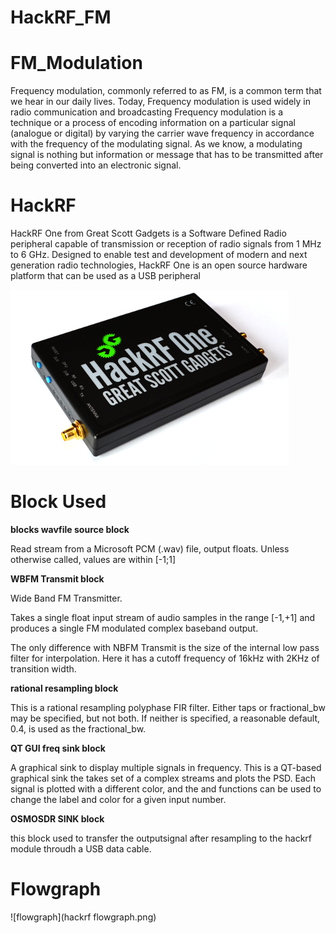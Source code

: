 # HackRF_FM
<h1>FM_Modulation</h1>
Frequency modulation, commonly referred to as FM, is a common term that we hear in our daily lives. Today, Frequency modulation is used widely in radio communication and broadcasting
Frequency modulation is a technique or a process of encoding information on a particular signal (analogue or digital) by varying the carrier wave frequency in accordance with the frequency of the modulating signal. As we know, a modulating signal is nothing but information or message that has to be transmitted after being converted into an electronic signal.


<h1>HackRF</h1>
HackRF One from Great Scott Gadgets is a Software Defined Radio peripheral capable of transmission or reception of radio signals from 1 MHz to 6 GHz. Designed to enable test and development of modern and next generation radio technologies, HackRF One is an open source hardware platform that can be used as a USB peripheral 

![HackRF](hackrf.jpeg)

<h1>Block Used</h1>

**blocks wavfile source block**

Read stream from a Microsoft PCM (.wav) file, output floats.
Unless otherwise called, values are within [-1;1]

**WBFM Transmit block**

Wide Band FM Transmitter.

Takes a single float input stream of audio samples in the range [-1,+1] and produces a single FM modulated complex baseband output.

The only difference with NBFM Transmit is the size of the internal low pass filter for interpolation. Here it has a cutoff frequency of 16kHz with 2KHz of transition width.


**rational resampling block**

This is a rational resampling polyphase FIR filter.
Either taps or fractional_bw may be specified, but not both.
If neither is specified, a reasonable default, 0.4, is used as the fractional_bw.

**QT GUI freq sink block**

A graphical sink to display multiple signals in frequency.
This is a QT-based graphical sink the takes set of a complex streams and plots the PSD. Each signal is plotted with a different color, and the  and  functions can be used to change the label and color for a given input number.

**OSMOSDR SINK block**

this block used to transfer the outputsignal after resampling to the hackrf module throudh a USB data cable.

<h1>Flowgraph</h1>

![flowgraph](hackrf flowgraph.png)
